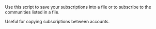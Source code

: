 Use this script to save your subscriptions into a file or to subscribe
to the communities listed in a file.

Useful for copying subscriptions between accounts.
